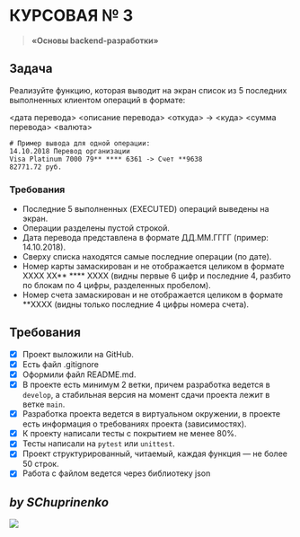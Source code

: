 # КУРСОВАЯ № 3
> **«Основы backend-разработки»**
## Задача

Реализуйте функцию, которая выводит на экран список из 5 последних выполненных клиентом операций в формате:

<дата перевода> <описание перевода>
<откуда> -> <куда>
<сумма перевода> <валюта>

```
# Пример вывода для одной операции:
14.10.2018 Перевод организации
Visa Platinum 7000 79** **** 6361 -> Счет **9638
82771.72 руб.
```

### Требования

- Последние 5 выполненных (EXECUTED) операций выведены на экран.
- Операции разделены пустой строкой.
- Дата перевода представлена в формате ДД.ММ.ГГГГ (пример: 14.10.2018).
- Сверху списка находятся самые последние операции (по дате).
- Номер карты замаскирован и не отображается целиком в формате  XXXX XX** **** XXXX (видны первые 6 цифр и последние 4, разбито по блокам по 4 цифры, разделенных пробелом).
- Номер счета замаскирован и не отображается целиком в формате  **XXXX 
(видны только последние 4 цифры номера счета).

## Требования
- [x]  Проект выложили на GitHub.
- [x]  Есть файл .gitignore
- [x]  Оформили файл README.md.
- [x]  В проекте есть минимум 2 ветки, причем разработка ведется в `develop`, а стабильная версия на момент сдачи проекта лежит в ветке `main`.
- [x]  Разработка проекта ведется в виртуальном окружении, в проекте есть информация о требованиях проекта (зависимостях).
- [x]  К проекту написали тесты с покрытием не менее 80%.
- [x]  Тесты написали на `pytest` или `unittest`.
- [x]  Проект структурированный, читаемый, каждая функция — не более 50 строк.
- [x]  Работа с файлом ведется через библиотеку json

## ***by SChuprinenko***

![](https://my.sky.pro/5987ea2b7acbe5e5379157f8c4f0fb7f.svg)
